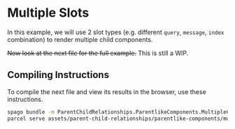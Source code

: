 # Multiple Slots

In this example, we will use 2 slot types (e.g. different `query`, `message`, `index` combination) to render multiple child components.

~~Now look at the next file for the full example.~~ This is still a WIP.

## Compiling Instructions

To compile the next file and view its results in the browser, use these instructions.

```bash
spago bundle -m ParentChildRelationships.ParentlikeComponents.MultipleChildren.MultipleSlots -t assets/parent-child-relationships/parentlike-components/multiple-children/multi-child-slots.js
parcel serve assets/parent-child-relationships/parentlike-components/multiple-children/multi-child-slots.html -o multi-child-slots--parcelified.html --open
```
